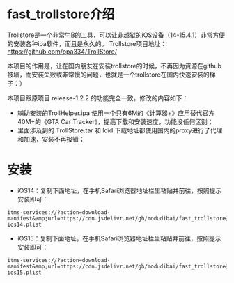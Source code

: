 # fast_trollstore介绍

Trollstore是一个非常牛B的工具，可以让非越狱的iOS设备（14-15.4.1）非常方便的安装各种ipa软件，而且是永久的。
Trollstore项目地址：https://github.com/opa334/TrollStore/

本项目的作用是，让在国内朋友在安装trollstore的时候，不再因为资源在github被墙，而安装失败或非常慢的问题，也就是一个trollstore在国内快速安装的梯子：）

本项目跟原项目 release-1.2.2 的功能完全一致，修改的内容如下：
* 辅助安装的TrollHelper.ipa 使用一个只有6M的《计算器+》应用替代官方40M+的《GTA Car Tracker》，提高下载和安装速度，功能没任何区别；
* 里面涉及到的 TrollStore.tar 和 ldid 下载地址都使用国内的proxy进行了代理和加速，安装不再报错；


# 安装

* iOS14：复制下面地址，在手机Safari浏览器地址栏里粘贴并前往，按照提示安装即可：
```
itms-services://?action=download-manifest&amp;url=https://cdn.jsdelivr.net/gh/modudibai/fast_trollstore@main/plist/trollstore-ios14.plist
```

* iOS15：复制下面地址，在手机Safari浏览器地址栏里粘贴并前往，按照提示安装即可：
```
itms-services://?action=download-manifest&amp;url=https://cdn.jsdelivr.net/gh/modudibai/fast_trollstore@main/plist/trollstore-ios15.plist
```
